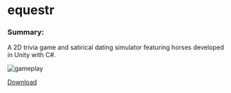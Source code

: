 # equestr

### Summary:

A 2D trivia game and satirical dating simulator featuring horses developed in Unity with C#.

![gameplay](https://preview.ibb.co/crpQqk/eq.gif)

[Download](http://www.haydenmcfarland.me/downloads/equestr_demo.zip)
